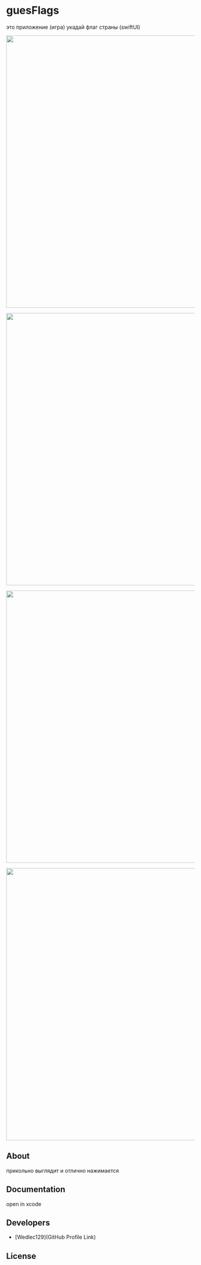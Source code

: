 # guesFlags






это приложение (игра) укадай флаг страны
(swiftUI)




<p align="center">
      <img src="https://github.com/Wedlec129/guesFlags/blob/main/1txt.png" width="726">
</p><p align="center">
      <img src="https://github.com/Wedlec129/guesFlags/blob/main/2txt.png" width="726">
</p>
<p align="center">
      <img src="https://github.com/Wedlec129/guesFlags/blob/main/3txt.png" width="726">
</p>
<p align="center">
      <img src="https://github.com/Wedlec129/guesFlags/blob/main/4txt.png" width="726">
</p>

## About

прикольно выглядит и отлично нажимается

## Documentation

open in xcode 

## Developers

- [Wedlec129](GitHub Profile Link)

## License

